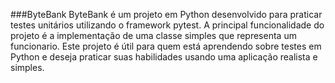 ###ByteBank
ByteBank é um projeto em Python desenvolvido para praticar testes unitários utilizando o framework pytest. A principal funcionalidade do projeto é a implementação de uma classe simples que representa um funcionario. Este projeto é útil para quem está aprendendo sobre testes em Python e deseja praticar suas habilidades usando uma aplicação realista e simples.


